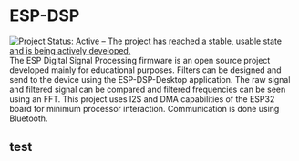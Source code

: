 # ESP-DSP
[![Project Status: Active – The project has reached a stable, usable state and is being actively developed.](https://www.repostatus.org/badges/latest/active.svg)](https://www.repostatus.org/#active)
The ESP Digital Signal Processing firmware is an open source project developed mainly for educational purposes. Filters can be designed and send to the device using the ESP-DSP-Desktop application. The raw signal and filtered signal can be compared and filtered frequencies can be seen using an FFT. This project uses I2S and DMA capabilities of the ESP32 board for minimum processor interaction. Communication is done using Bluetooth.
## test

